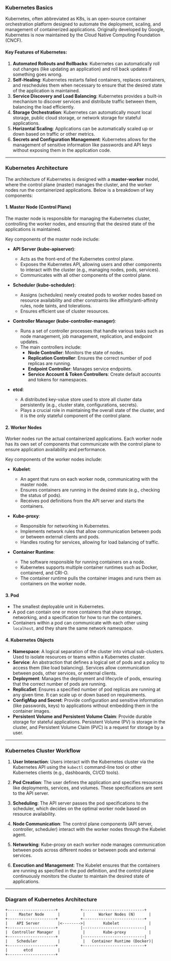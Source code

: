 ### Kubernetes Basics

Kubernetes, often abbreviated as K8s, is an open-source container orchestration platform designed to automate the deployment, scaling, and management of containerized applications. Originally developed by Google, Kubernetes is now maintained by the Cloud Native Computing Foundation (CNCF).

#### Key Features of Kubernetes:
1. **Automated Rollouts and Rollbacks**: Kubernetes can automatically roll out changes (like updating an application) and roll back updates if something goes wrong.
2. **Self-Healing**: Kubernetes restarts failed containers, replaces containers, and reschedules them when necessary to ensure that the desired state of the application is maintained.
3. **Service Discovery and Load Balancing**: Kubernetes provides a built-in mechanism to discover services and distribute traffic between them, balancing the load efficiently.
4. **Storage Orchestration**: Kubernetes can automatically mount local storage, public cloud storage, or network storage for stateful applications.
5. **Horizontal Scaling**: Applications can be automatically scaled up or down based on traffic or other metrics.
6. **Secrets and Configuration Management**: Kubernetes allows for the management of sensitive information like passwords and API keys without exposing them in the application code.

---

### Kubernetes Architecture

The architecture of Kubernetes is designed with a **master-worker** model, where the control plane (master) manages the cluster, and the worker nodes run the containerized applications. Below is a breakdown of key components:

#### 1. **Master Node (Control Plane)**
   The master node is responsible for managing the Kubernetes cluster, controlling the worker nodes, and ensuring that the desired state of the applications is maintained.

   Key components of the master node include:

   - **API Server (kube-apiserver)**:
     - Acts as the front-end of the Kubernetes control plane.
     - Exposes the Kubernetes API, allowing users and other components to interact with the cluster (e.g., managing nodes, pods, services).
     - Communicates with all other components of the control plane.

   - **Scheduler (kube-scheduler)**:
     - Assigns (schedules) newly created pods to worker nodes based on resource availability and other constraints like affinity/anti-affinity rules, node taints, and tolerations.
     - Ensures efficient use of cluster resources.

   - **Controller Manager (kube-controller-manager)**:
     - Runs a set of controller processes that handle various tasks such as node management, job management, replication, and endpoint updates.
     - The main controllers include:
       - **Node Controller**: Monitors the state of nodes.
       - **Replication Controller**: Ensures the correct number of pod replicas are running.
       - **Endpoint Controller**: Manages service endpoints.
       - **Service Account & Token Controllers**: Create default accounts and tokens for namespaces.

   - **etcd**:
     - A distributed key-value store used to store all cluster data persistently (e.g., cluster state, configurations, secrets).
     - Plays a crucial role in maintaining the overall state of the cluster, and it is the only stateful component of the control plane.

#### 2. **Worker Nodes**

   Worker nodes run the actual containerized applications. Each worker node has its own set of components that communicate with the control plane to ensure application availability and performance.

   Key components of the worker nodes include:

   - **Kubelet**:
     - An agent that runs on each worker node, communicating with the master node.
     - Ensures containers are running in the desired state (e.g., checking the status of pods).
     - Receives pod definitions from the API server and starts the containers.

   - **Kube-proxy**:
     - Responsible for networking in Kubernetes.
     - Implements network rules that allow communication between pods or between external clients and pods.
     - Handles routing for services, allowing for load balancing of traffic.

   - **Container Runtime**:
     - The software responsible for running containers on a node.
     - Kubernetes supports multiple container runtimes such as Docker, containerd, and CRI-O.
     - The container runtime pulls the container images and runs them as containers on the worker node.

#### 3. **Pod**
   - The smallest deployable unit in Kubernetes.
   - A pod can contain one or more containers that share storage, networking, and a specification for how to run the containers.
   - Containers within a pod can communicate with each other using `localhost`, and they share the same network namespace.

#### 4. **Kubernetes Objects**
   - **Namespace**: A logical separation of the cluster into virtual sub-clusters. Used to isolate resources or teams within a Kubernetes cluster.
   - **Service**: An abstraction that defines a logical set of pods and a policy to access them (like load balancing). Services allow communication between pods, other services, or external clients.
   - **Deployment**: Manages the deployment and lifecycle of pods, ensuring that the correct number of pods are running.
   - **ReplicaSet**: Ensures a specified number of pod replicas are running at any given time. It can scale up or down based on requirements.
   - **ConfigMap and Secret**: Provide configuration and sensitive information (like passwords, keys) to applications without embedding them in the container images.
   - **Persistent Volume and Persistent Volume Claim**: Provide durable storage for stateful applications. Persistent Volume (PV) is storage in the cluster, and Persistent Volume Claim (PVC) is a request for storage by a user.

---

### Kubernetes Cluster Workflow

1. **User Interaction**: Users interact with the Kubernetes cluster via the Kubernetes API using the `kubectl` command-line tool or other Kubernetes clients (e.g., dashboards, CI/CD tools).

2. **Pod Creation**: The user defines the application and specifies resources like deployments, services, and volumes. These specifications are sent to the API server.

3. **Scheduling**: The API server passes the pod specifications to the scheduler, which decides on the optimal worker node based on resource availability.

4. **Node Communication**: The control plane components (API server, controller, scheduler) interact with the worker nodes through the Kubelet agent.

5. **Networking**: Kube-proxy on each worker node manages communication between pods across different nodes or between pods and external services.

6. **Execution and Management**: The Kubelet ensures that the containers are running as specified in the pod definition, and the control plane continuously monitors the cluster to maintain the desired state of applications.

---

### Diagram of Kubernetes Architecture

```plaintext
+---------------------+          +---------------------------+
|     Master Node      |          |      Worker Nodes (N)      |
+---------------------+          +---------------------------+
|    API Server        |<-------->|        Kubelet             |
+---------------------+          |---------------------------|
|  Controller Manager  |          |        Kube-proxy          |
+---------------------+          |---------------------------|
|    Scheduler         |          |   Container Runtime (Docker)|
+---------------------+          +---------------------------+
|       etcd           |
+---------------------+
```